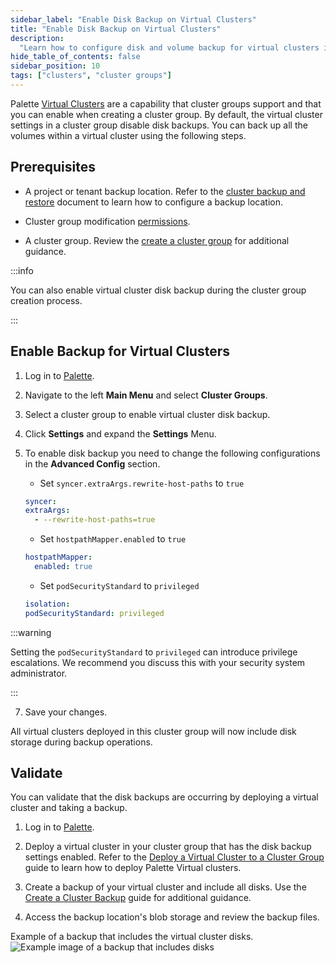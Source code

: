 ```yaml
---
sidebar_label: "Enable Disk Backup on Virtual Clusters"
title: "Enable Disk Backup on Virtual Clusters"
description:
  "Learn how to configure disk and volume backup for virtual clusters in a cluster group."
hide_table_of_contents: false
sidebar_position: 10
tags: ["clusters", "cluster groups"]
---
```


Palette [Virtual Clusters](../palette-virtual-clusters/palette-virtual-clusters.md) are a capability
that cluster groups support and that you can enable when creating a cluster group. By default, the
virtual cluster settings in a cluster group disable disk backups. You can back up all the volumes
within a virtual cluster using the following steps.





## Prerequisites




- A project or tenant backup location. Refer to the
  [cluster backup and restore](../cluster-management/backup-restore/backup-restore.md#clusterbackupandrestore)
  document to learn how to configure a backup location.

- Cluster group modification [permissions](../../user-management/palette-rbac/palette-rbac.md).

- A cluster group. Review the [create a cluster group](create-cluster-group.md) for additional
  guidance.

:::info

You can also enable virtual cluster disk backup during the cluster group creation process.

:::

## Enable Backup for Virtual Clusters

1. Log in to [Palette](https://console.spectrocloud.com).

2. Navigate to the left **Main Menu** and select **Cluster Groups**.

3. Select a cluster group to enable virtual cluster disk backup.

4. Click **Settings** and expand the **Settings** Menu.

5. To enable disk backup you need to change the following configurations in the **Advanced Config**
   section.

   - Set `syncer.extraArgs.rewrite-host-paths` to `true`

   ```yaml
   syncer:
   extraArgs:
     - --rewrite-host-paths=true
   ```
  
   - Set `hostpathMapper.enabled` to `true`

   ```yaml
   hostpathMapper:
     enabled: true
   ```

   - Set `podSecurityStandard` to `privileged`

   ```yaml
   isolation:
   podSecurityStandard: privileged
   ```

:::warning

Setting the `podSecurityStandard` to `privileged` can introduce privilege escalations. We recommend
you discuss this with your security system administrator.

:::

7. Save your changes.

All virtual clusters deployed in this cluster group will now include disk storage during backup
operations.

## Validate

You can validate that the disk backups are occurring by deploying a virtual cluster and taking a
backup.

1. Log in to [Palette](https://console.spectrocloud.com).

2. Deploy a virtual cluster in your cluster group that has the disk backup settings enabled. Refer
   to the
   [Deploy a Virtual Cluster to a Cluster Group](../palette-virtual-clusters/deploy-virtual-cluster.md)
   guide to learn how to deploy Palette Virtual clusters.

3. Create a backup of your virtual cluster and include all disks. Use the
   [Create a Cluster Backup](../cluster-management/backup-restore/backup-restore.md#get-started)
   guide for additional guidance.

4. Access the backup location's blob storage and review the backup files.

Example of a backup that includes the virtual cluster disks.
![Example image of a backup that includes disks](/clusters_cluster-groups_cluster-group-backups_backup-overview.png)
